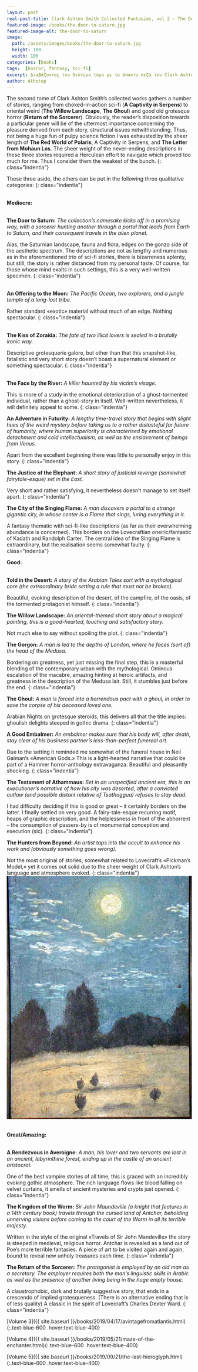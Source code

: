 ```yaml
---
layout: post
real-post-title: Clark Ashton Smith Collected Fantasies, vol 2 – The Door to Saturn
featured-image: /books/the-door-to-saturn.jpg
featured-image-alt: the-door-to-saturn
image:
  path: /assets/images/books/the-door-to-saturn.jpg
  height: 100
  width: 100
categories: [books]
tags:  [horror, fantasy, sci-fi]
excerpt: Διαβάζοντας τον δεύτερο τόμο με τα άπαντα πεζά του Clark Ashton Smith
author: Athotep
---
```


The second tome of Clark Ashton Smith’s collected works gathers a number of stories, ranging from choked-in-action sci-fi (**A Captivity in Serpens**) to oriental weird (**The Willow Landscape**, **The Ghoul**) and good old grotesque horror (**Return of the Sorcerer**). Obviously, the reader’s disposition towards a particular genre will be of the uttermost importance concerning the pleasure derived from each story, structural issues notwithstanding. Thus, not being a huge fun of pulpy science fiction I was exhausted by the sheer length of **The Red World of Polaris**, A Captivity in Serpens, and **The Letter from Mohaun Los**. The sheer weight of the never-ending descriptions in these three stories required a Herculean effort to navigate which proved too much for me. Thus I consider them the weakest of the bunch.
{: class="indentia"}

These three aside, the others can be put in the following three qualitative categories:
{: class="indentia"}  
<br>

**Mediocre:**  
<br>

**The Door to Saturn:** *The collection’s namesake kicks off in a promising way, with a sorcerer hunting another through a portal that leads from Earth to Saturn, and their consequent travels in the alien planet.*

Alas, the Saturnian landscape, fauna and flora, edges on the gonzo side of the aesthetic spectrum. The descriptions are not as lengthy and numerous as in the aforementioned trio of sci-fi stories, there is bizarreness aplenty, but still, the story is rather distanced from my personal taste. Of course, for those whose mind exalts in such settings, this is a very well-written specimen.
{: class="indentia"}  
<br>

**An Offering to the Moon:** *The Pacific Ocean, two explorers, and a jungle temple of a long-lost tribe.*

Rather standard «exotic» material without much of an edge. Nothing spectacular.
{: class="indentia"}   
<br>

**The Kiss of Zoraida:** *The fate of two illicit lovers is sealed in a brutally ironic way.*

Descriptive grotesquerie galore, but other than that this snapshot-like, fatalistic and very short story doesn’t boast a supernatural element or something spectacular.
{: class="indentia"}  
<br>

**The Face by the River:** *A killer haunted by his victim’s visage.*

This is more of a study in the emotional deterioration of a ghost-tormented individual, rather than a ghost-story in itself. Well-written nevertheless, it will definitely appeal to some.
{: class="indentia"} 
<br>

**An Adventure in Futurity:** *A lengthy time-travel story that begins with slight hues of the weird mystery before taking us to a rather distasteful far future of humanity, where human superiority is characterised by emotional detachment and cold intellectualism, as well as the enslavement of beings from Venus.*

Apart from the excellent beginning there was little to personally enjoy in this story.
{: class="indentia"} 
<br>

**The Justice of the Elephant:** *A short story of justicial revenge (somewhat fairytale-esque) set in the East.*

Very short and rather satisfying, it nevertheless doesn’t manage to set itself apart.
{: class="indentia"} 
<br>

**The City of the Singing Flame:** *A man discovers a portal to a strange gigantic city, in whose center is a Flame that sings, luring everything in it.*

A fantasy thematic with sci-fi-like descriptions (as far as their overwhelming abundance is concerned). This borders on the Lovecraftian oneiric/fantastic of Kadath and Randolph Carter. The central idea of the Singing Flame is extraordinary, but the realisation seems somewhat faulty.
{: class="indentia"} 
<br>

**Good:**  
<br>

**Told in the Desert:** *A story of the Arabian Tales sort with a mythological core (the extraordinary bride setting a rule that must not be broken).*

Beautiful, evoking description of the desert, of the campfire, of the oasis, of the tormented protagonist himself.
{: class="indentia"} 
<br>

**The Willow Landscape:** *An oriental-themed short story about a magical painting, this is a good-hearted, touching and satisfactory story.*

Not much else to say without spoiling the plot.
{: class="indentia"} 
<br>

**The Gorgon:** *A man is led to the depths of London, where he faces (sort of) the head of the Medusa.*

Bordering on greatness, yet just missing the final step, this is a masterful blending of the contemporary urban with the mythological. Ominous escalation of the macabre, amazing hinting at heroic artifacts, and greatness in the description of the Medusa lair. Still, it stumbles just before the end.
{: class="indentia"} 
<br>

**The Ghoul:** *A man is forced into a horrendous pact with a ghoul, in order to save the corpse of his deceased loved one.*

Arabian Nights on grotesque steroids, this delivers all that the title implies: ghoulish delights steeped in gothic drama.
{: class="indentia"} 
<br>

**A Good Embalmer:** *An embalmer makes sure that his body will, after death, stay clear of his business partner’s less-than-perfect funereal art.*

Due to the setting it reminded me somewhat of the funeral house in Neil Gaiman’s «American Gods.» This is a light-hearted narrative that could be part of a Hammer horror-anthology extravaganza. Beautiful and pleasantly shocking.
{: class="indentia"} 
<br>

**The Testament of Athammaus:** *Set in an unspecified ancient era, this is an executioner’s narrative of how his city was deserted, after a convicted outlaw (and possible distant relative of Tsathoggua) refuses to stay dead.*

I had difficulty deciding if this is good or great – it certainly borders on the latter. I finally settled on very good. A fairy-tale-esque recurring motif, heaps of graphic description, and the helplessness in front of the abhorrent – the consumption of passers-by is of monumental conception and execution (sic).
{: class="indentia"} 
<br>

**The Hunters from Beyond:** *An artist taps into the occult to enhance his work and (obviously something goes wrong).*

Not the most original of stories, somewhat related to Lovecraft’s «Pickman’s Model,» yet it comes out solid due to the sheer weight of Clark Ashton’s language and atmosphere evoked.
{: class="indentia"} 
<br>
![moonlight_on_boulder_ridge_colour](/assets/images/books/moonlight_on_boulder_ridge_colour.jpg)  
<br>

**Great/Amazing:**  
<br>

**A Rendezvous in Averoigne:** *A man, his lover and two servants are lost in an ancient, labyrinthine forest, ending up in the castle of an ancient aristocrat.*

One of the best vampire stories of all time, this is graced with an incredibly evoking gothic atmosphere. The rich language flows like blood falling on velvet curtains, it smells of ancient mysteries and crypts just opened.
{: class="indentia"} 
<br>

**The Kingdom of the Worm:** *Sir John Maundeville (a knight that features in a 14th century book) travels through the cursed land of Antchar, beholding unnerving visions before coming to the court of the Worm in all its terrible majesty.*

Written in the style of the original «Travels of Sir John Mandeville» the story is steeped in medieval, religious horror. Antchar is revealed as a land out of Poe’s more terrible fantasies. A piece of art to be visited again and again, bound to reveal new unholy treasures each time.
{: class="indentia"} 
<br>

**The Return of the Sorcerer:** *The protagonist is employed by an old man as a secretary. The employer requires both the man’s linguistic skills in Arabic as well as the presence of another living being in the huge empty house.*

A claustrophobic, dark and brutally suggestive story, that ends in a crescendo of implied grotesqueness. (There is an alternative ending that is of less quality) A classic in the spirit of Lovecraft’s Charles Dexter Ward.
{: class="indentia"} 
<br>

[Volume 3]({{ site.baseurl }}/books/2019/04/17/avintagefromatlantis.html){:.text-blue-600 .hover:text-blue-400}

[Volume 4]({{ site.baseurl }}/books/2019/05/21/maze-of-the-enchanter.html){:.text-blue-600 .hover:text-blue-400}

[Volume 5]({{ site.baseurl }}/books/2019/09/21/the-last-hieroglyph.html){:.text-blue-600 .hover:text-blue-400}